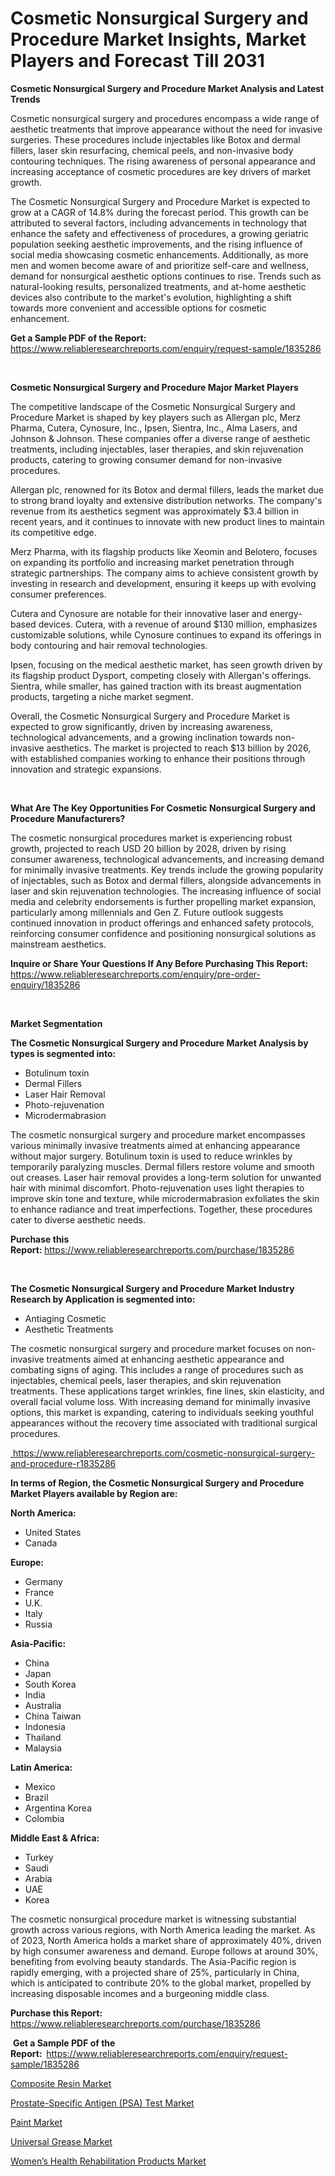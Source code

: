 <p><h1>Cosmetic Nonsurgical Surgery and Procedure Market Insights, Market Players and Forecast Till 2031</h1></p><p><strong>Cosmetic Nonsurgical Surgery and Procedure Market Analysis and Latest Trends</strong></p>
<p><p>Cosmetic nonsurgical surgery and procedures encompass a wide range of aesthetic treatments that improve appearance without the need for invasive surgeries. These procedures include injectables like Botox and dermal fillers, laser skin resurfacing, chemical peels, and non-invasive body contouring techniques. The rising awareness of personal appearance and increasing acceptance of cosmetic procedures are key drivers of market growth.</p><p>The Cosmetic Nonsurgical Surgery and Procedure Market is expected to grow at a CAGR of 14.8% during the forecast period. This growth can be attributed to several factors, including advancements in technology that enhance the safety and effectiveness of procedures, a growing geriatric population seeking aesthetic improvements, and the rising influence of social media showcasing cosmetic enhancements. Additionally, as more men and women become aware of and prioritize self-care and wellness, demand for nonsurgical aesthetic options continues to rise. Trends such as natural-looking results, personalized treatments, and at-home aesthetic devices also contribute to the market's evolution, highlighting a shift towards more convenient and accessible options for cosmetic enhancement.</p></p>
<p><strong>Get a Sample PDF of the Report:&nbsp;</strong> <a href="https://www.reliableresearchreports.com/enquiry/request-sample/1835286?utm_campaign=12&utm_medium=2&utm_source=Github&utm_content=ia&utm_term=16102024&utm_id=cosmetic-nonsurgical-surgery-and-procedure">https://www.reliableresearchreports.com/enquiry/request-sample/1835286</a></p>
<p>&nbsp;</p>
<p><strong>Cosmetic Nonsurgical Surgery and Procedure Major Market Players</strong></p>
<p><p>The competitive landscape of the Cosmetic Nonsurgical Surgery and Procedure Market is shaped by key players such as Allergan plc, Merz Pharma, Cutera, Cynosure, Inc., Ipsen, Sientra, Inc., Alma Lasers, and Johnson & Johnson. These companies offer a diverse range of aesthetic treatments, including injectables, laser therapies, and skin rejuvenation products, catering to growing consumer demand for non-invasive procedures.</p><p>Allergan plc, renowned for its Botox and dermal fillers, leads the market due to strong brand loyalty and extensive distribution networks. The company's revenue from its aesthetics segment was approximately $3.4 billion in recent years, and it continues to innovate with new product lines to maintain its competitive edge.</p><p>Merz Pharma, with its flagship products like Xeomin and Belotero, focuses on expanding its portfolio and increasing market penetration through strategic partnerships. The company aims to achieve consistent growth by investing in research and development, ensuring it keeps up with evolving consumer preferences.</p><p>Cutera and Cynosure are notable for their innovative laser and energy-based devices. Cutera, with a revenue of around $130 million, emphasizes customizable solutions, while Cynosure continues to expand its offerings in body contouring and hair removal technologies.</p><p>Ipsen, focusing on the medical aesthetic market, has seen growth driven by its flagship product Dysport, competing closely with Allergan's offerings. Sientra, while smaller, has gained traction with its breast augmentation products, targeting a niche market segment.</p><p>Overall, the Cosmetic Nonsurgical Surgery and Procedure Market is expected to grow significantly, driven by increasing awareness, technological advancements, and a growing inclination towards non-invasive aesthetics. The market is projected to reach $13 billion by 2026, with established companies working to enhance their positions through innovation and strategic expansions.</p></p>
<p>&nbsp;</p>
<p><strong>What Are The Key Opportunities For Cosmetic Nonsurgical Surgery and Procedure Manufacturers?</strong></p>
<p><p>The cosmetic nonsurgical procedures market is experiencing robust growth, projected to reach USD 20 billion by 2028, driven by rising consumer awareness, technological advancements, and increasing demand for minimally invasive treatments. Key trends include the growing popularity of injectables, such as Botox and dermal fillers, alongside advancements in laser and skin rejuvenation technologies. The increasing influence of social media and celebrity endorsements is further propelling market expansion, particularly among millennials and Gen Z. Future outlook suggests continued innovation in product offerings and enhanced safety protocols, reinforcing consumer confidence and positioning nonsurgical solutions as mainstream aesthetics.</p></p>
<p><strong>Inquire or Share Your Questions If Any Before Purchasing This Report:</strong> <a href="https://www.reliableresearchreports.com/enquiry/pre-order-enquiry/1835286?utm_campaign=12&utm_medium=2&utm_source=Github&utm_content=ia&utm_term=16102024&utm_id=cosmetic-nonsurgical-surgery-and-procedure">https://www.reliableresearchreports.com/enquiry/pre-order-enquiry/1835286</a></p>
<p>&nbsp;</p>
<p><strong>Market Segmentation</strong></p>
<p><strong>The Cosmetic Nonsurgical Surgery and Procedure Market Analysis by types is segmented into:</strong></p>
<p><ul><li>Botulinum toxin</li><li>Dermal Fillers</li><li>Laser Hair Removal</li><li>Photo-rejuvenation</li><li>Microdermabrasion</li></ul></p>
<p><p>The cosmetic nonsurgical surgery and procedure market encompasses various minimally invasive treatments aimed at enhancing appearance without major surgery. Botulinum toxin is used to reduce wrinkles by temporarily paralyzing muscles. Dermal fillers restore volume and smooth out creases. Laser hair removal provides a long-term solution for unwanted hair with minimal discomfort. Photo-rejuvenation uses light therapies to improve skin tone and texture, while microdermabrasion exfoliates the skin to enhance radiance and treat imperfections. Together, these procedures cater to diverse aesthetic needs.</p></p>
<p><strong>Purchase this Report:&nbsp;</strong><a href="https://www.reliableresearchreports.com/purchase/1835286?utm_campaign=12&utm_medium=2&utm_source=Github&utm_content=ia&utm_term=16102024&utm_id=cosmetic-nonsurgical-surgery-and-procedure">https://www.reliableresearchreports.com/purchase/1835286</a></p>
<p>&nbsp;</p>
<p><strong>The Cosmetic Nonsurgical Surgery and Procedure Market Industry Research by Application is segmented into:</strong></p>
<p><ul><li>Antiaging Cosmetic</li><li>Aesthetic Treatments</li></ul></p>
<p><p>The cosmetic nonsurgical surgery and procedure market focuses on non-invasive treatments aimed at enhancing aesthetic appearance and combating signs of aging. This includes a range of procedures such as injectables, chemical peels, laser therapies, and skin rejuvenation treatments. These applications target wrinkles, fine lines, skin elasticity, and overall facial volume loss. With increasing demand for minimally invasive options, this market is expanding, catering to individuals seeking youthful appearances without the recovery time associated with traditional surgical procedures.</p></p>
<p><a href="https://www.reliableresearchreports.com/cosmetic-nonsurgical-surgery-and-procedure-r1835286?utm_campaign=12&utm_medium=2&utm_source=Github&utm_content=ia&utm_term=16102024&utm_id=cosmetic-nonsurgical-surgery-and-procedure">&nbsp;https://www.reliableresearchreports.com/cosmetic-nonsurgical-surgery-and-procedure-r1835286</a></p>
<p><strong>In terms of Region, the Cosmetic Nonsurgical Surgery and Procedure Market Players available by Region are:</strong></p>
<p>
    <p> <strong> North America: </strong>
        <ul>
            <li>United States</li>
            <li>Canada</li>
        </ul>
        </p> 
    <p> <strong> Europe: </strong>
        <ul>
            <li>Germany</li>
            <li>France</li>
            <li>U.K.</li>
            <li>Italy</li>
            <li>Russia</li>
        </ul>
        </p> 
    <p> <strong> Asia-Pacific: </strong>
        <ul>
            <li>China</li>
            <li>Japan</li>
            <li>South Korea</li>
            <li>India</li>
            <li>Australia</li>
            <li>China Taiwan</li>
            <li>Indonesia</li>
            <li>Thailand</li>
            <li>Malaysia</li>
        </ul>
        </p> 
    <p> <strong> Latin America: </strong>
        <ul>
            <li>Mexico</li>
            <li>Brazil</li>
            <li>Argentina Korea</li>
            <li>Colombia</li>
        </ul>
        </p> 
    <p> <strong> Middle East & Africa: </strong>
        <ul>
            <li>Turkey</li>
            <li>Saudi</li>
            <li>Arabia</li>
            <li>UAE</li>
            <li>Korea</li>
        </ul>
    </p>
    </p>
<p><p>The cosmetic nonsurgical procedure market is witnessing substantial growth across various regions, with North America leading the market. As of 2023, North America holds a market share of approximately 40%, driven by high consumer awareness and demand. Europe follows at around 30%, benefiting from evolving beauty standards. The Asia-Pacific region is rapidly emerging, with a projected share of 25%, particularly in China, which is anticipated to contribute 20% to the global market, propelled by increasing disposable incomes and a burgeoning middle class.</p></p>
<p><strong>Purchase this Report: </strong><a href="https://www.reliableresearchreports.com/purchase/1835286?utm_campaign=12&utm_medium=2&utm_source=Github&utm_content=ia&utm_term=16102024&utm_id=cosmetic-nonsurgical-surgery-and-procedure">https://www.reliableresearchreports.com/purchase/1835286</a></p>
<p>&nbsp;<strong>Get a Sample PDF of the Report:&nbsp;&nbsp;</strong><a href="https://www.reliableresearchreports.com/enquiry/request-sample/1835286?utm_campaign=12&utm_medium=2&utm_source=Github&utm_content=ia&utm_term=16102024&utm_id=cosmetic-nonsurgical-surgery-and-procedure">https://www.reliableresearchreports.com/enquiry/request-sample/1835286</a></p>
<p><strong></strong></p>
<p><p><a href="https://www.linkedin.com/pulse/decoding-composite-resin-industry-dynamics-strategic-imperatives-j3xre?utm_campaign=12&utm_medium=2&utm_source=Github&utm_content=ia&utm_term=16102024&utm_id=cosmetic-nonsurgical-surgery-and-procedure">Composite Resin Market</a></p><p><a href="https://github.com/GenaGaines34/Market-Research-Report-List-1/blob/main/prostate-specific-antigen-psa-test-market.md?utm_campaign=12&utm_medium=2&utm_source=Github&utm_content=ia&utm_term=16102024&utm_id=cosmetic-nonsurgical-surgery-and-procedure">Prostate-Specific Antigen (PSA) Test Market</a></p><p><a href="https://www.linkedin.com/pulse/global-paint-market-focus-product-type-water-based-paintsolvent-based-xew6e?utm_campaign=12&utm_medium=2&utm_source=Github&utm_content=ia&utm_term=16102024&utm_id=cosmetic-nonsurgical-surgery-and-procedure">Paint Market</a></p><p><a href="https://www.linkedin.com/pulse/evaluating-global-universal-grease-market-trends-growth-opportunities-qsnde?utm_campaign=12&utm_medium=2&utm_source=Github&utm_content=ia&utm_term=16102024&utm_id=cosmetic-nonsurgical-surgery-and-procedure">Universal Grease Market</a></p><p><a href="https://github.com/AbbasMahmud554/Market-Research-Report-List-1/blob/main/womens-health-rehabilitation-products-market.md?utm_campaign=12&utm_medium=2&utm_source=Github&utm_content=ia&utm_term=16102024&utm_id=cosmetic-nonsurgical-surgery-and-procedure">Women’s Health Rehabilitation Products Market</a></p></p>